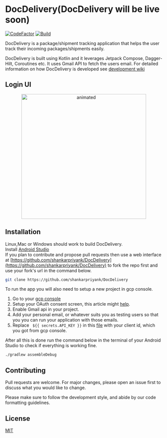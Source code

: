 # DocDelivery(DocDelivery will be live soon)
[![CodeFactor](https://www.codefactor.io/repository/github/shankarpriyank/docdelivery/badge)](https://www.codefactor.io/repository/github/shankarpriyank/docdelivery)
[![Build](https://github.com/shankarpriyank/Dr.Delivery/actions/workflows/build.yml/badge.svg)](https://github.com/shankarpriyank/Dr.Delivery/actions/workflows/build.yml)  

DocDelivery is a package/shipment tracking application that helps the user track their incoming packages/shipments easily.

DocDelivery is built using Kotlin and it leverages Jetpack Compose, Dagger-Hilt, Coroutines etc. It uses Gmail API to fetch the users email.
For detailed information on how DocDelivery is developed see [development wiki]()

## Login UI
<p align="center"> 
  <img src="https://user-images.githubusercontent.com/100941430/205707074-e4396320-8470-41ff-aaa2-b26ed1f5c1d3.gif" alt="animated " height=400  />
</p>



## Installation

Linux,Mac or Windows should work to build DocDelivery.\
Install [Android Studio](https://developer.android.com/studio)\
If you plan to contribute and propose pull requests then use a web interface at [https://github.com/shankarpriyank/DocDelivery](https://github.com/shankarpriyank/DocDelivery) to fork the repo first and use your fork's url in the command below.

```bash
git clone https://github.com/shankarpriyank/DocDelivery
```
To run the app you will also need to setup a new project in gcp console.
1. Go to your [gcp console](https://www.google.com/url?sa=t&rct=j&q=&esrc=s&source=web&cd=&cad=rja&uact=8&ved=2ahUKEwjV7sz2xsv7AhX9TGwGHSrECTAQFnoECA0QAQ&url=https%3A%2F%2Fconsole.cloud.google.com%2F&usg=AOvVaw1GxwHR1WZnDu0xsR-djCrv)
2. Setup your OAuth consent screen, this article might [help](https://medium.com/@hamza.azee91/google-sign-in-into-your-android-app-step-by-step-57550e6e9398).
3. Enable Gmail api in your project.
4. Add your personal email, or whatever suits you as testing users so that you you can run your application with those emails.
4. Replace ``` ${{ secrets.API_KEY }}```  in this [file](https://github.com/shankarpriyank/DocDelivery/blob/master/app/src/main/res/values/strings.xml#L6) with your client id, which you got from gcp console.

After all this is done run the command below in the terminal of your Android Studio to check if everything is working fine.
```bash
./gradlew assembleDebug
```





## Contributing

Pull requests are welcome. For major changes, please open an issue first
to discuss what you would like to change.

Please make sure to follow the development style, and abide by our code formatting guidelines.

## License

[MIT](https://choosealicense.com/licenses/mit/)
